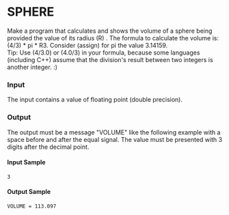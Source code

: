 # SPHERE
Make a program that calculates and shows the volume of a sphere being provided the value of its radius (R) . The formula to calculate the volume is: (4/3) * pi * R3. Consider (assign) for pi the value 3.14159.  
Tip: Use (4/3.0) or (4.0/3) in your formula, because some languages (including C++) assume that the division's result between two integers is another integer. :)
### Input
The input contains a value of floating point (double precision).
### Output
The output must be a message "VOLUME" like the following example with a space before and after the equal signal. The value must be presented with 3 digits after the decimal point.
#### Input Sample
    3
#### Output Sample
    VOLUME = 113.097  
